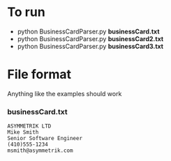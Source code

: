 # To run
 - python BusinessCardParser.py **businessCard.txt**
 - python BusinessCardParser.py **businessCard2.txt**
 - python BusinessCardParser.py **businessCard3.txt**


# File format

Anything like the examples should work 

### businessCard.txt
~~~~ 
ASYMMETRIK LTD
Mike Smith
Senior Software Engineer
(410)555-1234
msmith@asymmetrik.com
~~~~